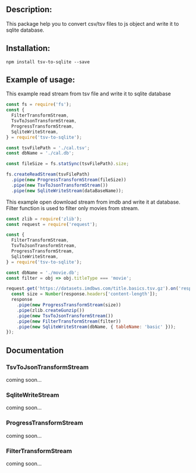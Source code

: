 ## Description:
This package help you to convert csv/tsv files to js object and write it to sqlite database.

## Installation:
```
npm install tsv-to-sqlite --save
```

## Example of usage:

This example read stream from tsv file and write it to sqlite database
```javascript
const fs = require('fs');
const {
  FilterTransformStream,
  TsvToJsonTransformStream,
  ProgressTransformStream,
  SqliteWriteStream,
} = require('tsv-to-sqlite');

const tsvFilePath = './cal.tsv';
const dbName = './cal.db';

const fileSize = fs.statSync(tsvFilePath).size;

fs.createReadStream(tsvFilePath)
  .pipe(new ProgressTransformStream(fileSize))
  .pipe(new TsvToJsonTransformStream())
  .pipe(new SqliteWriteStream(dataBaseName));
```

This example open download stream from imdb and write it at database. Filter function is used to filter only movies from stream. 
```javascript
const zlib = require('zlib');
const request = require('request');

const {
  FilterTransformStream,
  TsvToJsonTransformStream,
  ProgressTransformStream,
  SqliteWriteStream,
} = require('tsv-to-sqlite');

const dbName = './movie.db';
const filter = obj => obj.titleType === 'movie';

request.get('https://datasets.imdbws.com/title.basics.tsv.gz').on('response', response => {
  const size = Number(response.headers['content-length']);
  response
    .pipe(new ProgressTransformStream(size))
    .pipe(zlib.createGunzip())
    .pipe(new TsvToJsonTransformStream())
    .pipe(new FilterTransformStream(filter))
    .pipe(new SqliteWriteStream(dbName, { tableName: 'basic' }));
});
```

## Documentation

### TsvToJsonTransformStream
coming soon...

### SqliteWriteStream
coming soon...

### ProgressTransformStream
coming soon...

### FilterTransformStream
coming soon...
